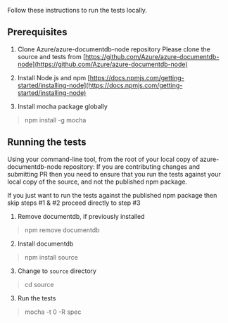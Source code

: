 Follow these instructions to run the tests locally.

## Prerequisites

1. Clone Azure/azure-documentdb-node repository
Please clone the source and tests from [https://github.com/Azure/azure-documentdb-node](https://github.com/Azure/azure-documentdb-node)

2. Install Node.js and npm
[https://docs.npmjs.com/getting-started/installing-node](https://docs.npmjs.com/getting-started/installing-node)

3. Install mocha package globally
> npm install -g mocha

## Running the tests
Using your command-line tool, from the root of your local copy of azure-documentdb-node repository: 
If you are contributing changes and submitting PR then you need to ensure that you run the tests against your local copy of the source, and not the published npm package. 

If you just want to run the tests against the published npm package then skip steps #1 & #2 proceed directly to step #3

1. Remove documentdb, if previously installed
> npm remove documentdb

2. Install documentdb
> npm install source

3. Change to `source` directory 
> cd source

3. Run the tests
> mocha -t 0 -R spec
